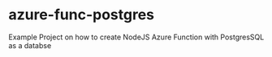 # azure-func-postgres
Example Project on how to create NodeJS Azure Function with PostgresSQL as a databse 

